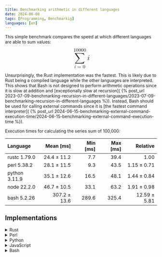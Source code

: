 ```yaml
---
title: Benchmarking arithmetic in different languages
date: 2024-06-08
tags: [Programming, Benchmarkig]
languages: [en]
---
```


This simple benchmark compares the speed at which different languages are able
to sum values:
<math display="block" style="font-size: x-large; margin: 0.5em;">
    <munderover>
        <mo>∑</mo>
        <mrow>
            <mi>i</mi>
            <mo>=</mo>
            <mn>0</mn>
        </mrow>
        <mn>10000</mn>
    </munderover>
    <mi>i</mi>
</math>

Unsurprisingly, the Rust implementation was the fastest. This is likely due to
Rust being a compiled language while the other languages are interpreted. This
shows that Bash is not designed to perform arithmetic operations since it is
slow at addition and [exceptionally slow at recursion](
{% post_url 2023-07-09-benchmarking-recursion-in-different-languages/2023-07-09-benchmarking-recursion-in-different-languages %}).
Instead, Bash should be used for calling external commands since it is [the
fastest command interpreter](
{% post_url 2024-06-15-benchmarking-external-command-execution-time/2024-06-15-benchmarking-external-command-execution-time %}).

Execution times for calculating the series sum of 100,000:

| Language      |    Mean [ms] | Min [ms] | Max [ms] |     Relative |
| :------------ | -----------: | -------: | -------: | -----------: |
| rustc 1.79.0  |  24.4 ± 11.2 |      7.7 |     39.4 |         1.00 |
| perl 5.38.2   |  28.1 ± 11.5 |      9.3 |     43.5 |  1.15 ± 0.71 |
| python 3.11.9 |  35.1 ± 12.6 |     16.5 |     48.1 |  1.44 ± 0.84 |
| node 22.2.0   |  46.7 ± 10.5 |     33.1 |     63.2 |  1.91 ± 0.98 |
| bash 5.2.26   | 307.2 ± 13.6 |    289.6 |    325.4 | 12.59 ± 5.81 |

## Implementations

<details>
<summary>Rust</summary>

```rs {{% include "assets/arithmetic.rs" %}}
```

</details>

<details>
<summary>Perl</summary>

```pl {{% include "assets/arithmetic.pl" %}}
```

</details>

<details>
<summary>Python</summary>

```py {{% include "assets/arithmetic.py" %}}
```

</details>

<details>
<summary>JavaScript</summary>

```js {{% include "assets/arithmetic.js" %}}
```

</details>

<details>
<summary>Bash</summary>

```sh {{% include "assets/arithmetic.sh" %}}
```

</details>

